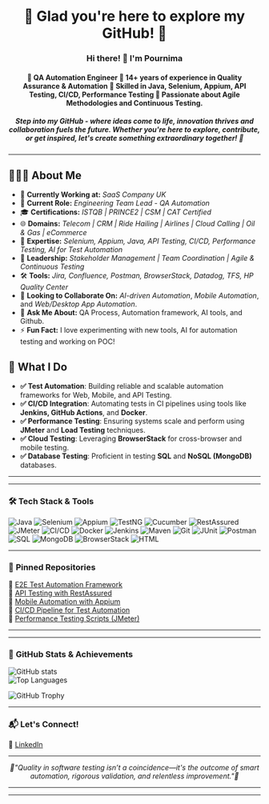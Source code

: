 <h1 align="center">🌟 Glad you're here to explore my GitHub! 🌟</h1>
<p align="center">
  <h3  align="center"> Hi there! 👋 I'm Pournima  </h3>
 
 <h4 align="center"> 🚀 QA Automation Engineer 🔹 14+ years of experience in <strong> Quality Assurance & Automation </strong> 🔹 Skilled in <strong> Java, Selenium, Appium, API Testing, CI/CD, Performance Testing </strong> 🔹 Passionate about <strong> Agile Methodologies </strong> and <strong> Continuous Testing. </strong>  
 </h4>
</p>
 

<p> <h5 align="center"> <i> <em> Step into my GitHub - where ideas come to life, innovation thrives and collaboration fuels the future. 
 Whether you're here to explore, contribute, or get inspired, let's create something extraordinary together! 🚀 </i></em></h5></p>


---

<h2>👩🏻‍💻 About Me 
</h2>
</p>
<p align="center">
<ul>  
  
<li>🏢 <strong>Currently Working at:</strong> <em>SaaS Company UK </em></li>
<li>🔭 <strong>Current Role:</strong> <em>Engineering Team Lead - QA Automation</em></li>
<li>🎓 <strong>Certifications:</strong> <em>ISTQB | PRINCE2 | CSM | CAT Certified</em></li>
<li>🌐 <strong>Domains:</strong> <em>Telecom | CRM | Ride Hailing | Airlines | Cloud Calling | Oil & Gas | eCommerce</em></li>
<li>🤖 <strong>Expertise:</strong> <em>Selenium, Appium, Java, API Testing, CI/CD, Performance Testing, AI for Test Automation</em></li>
<li>💼 <strong>Leadership:</strong> <em>Stakeholder Management | Team Coordination | Agile & Continuous Testing</em></li>
<li>🛠️ <strong>Tools:</strong> <em>Jira, Confluence, Postman, BrowserStack, Datadog, TFS, HP Quality Center</em></li>

   </li>
    <li>👯 <strong>Looking to Collaborate On:</strong> <em>AI-driven Automation</em>, <em>Mobile Automation</em>, and <em>Web/Desktop App Automation</em>.</li>
    <li>💬 <strong>Ask Me About:</strong> QA Process, Automation framework, AI tools, and Github.</li>
    <li>⚡ <strong>Fun Fact:</strong> I love experimenting with new tools, AI for automation testing and working on POC!</li>
    
  </p>
</ul>



## 🚀 **What I Do**  
- **✅ Test Automation**: Building reliable and scalable automation frameworks for Web, Mobile, and API Testing.
- **✅ CI/CD Integration**: Automating tests in CI pipelines using tools like **Jenkins, GitHub Actions**, and **Docker**.
- **✅ Performance Testing**: Ensuring systems scale and perform using **JMeter** and **Load Testing** techniques.
- **✅ Cloud Testing**: Leveraging **BrowserStack** for cross-browser and mobile testing.
- **✅ Database Testing**: Proficient in testing **SQL** and **NoSQL (MongoDB)** databases.

---
---

### 🛠️ **Tech Stack & Tools**
![Java](https://img.shields.io/badge/Java-ED8B00?style=flat&logo=java&logoColor=white)
![Selenium](https://img.shields.io/badge/Selenium-43B02A?style=flat&logo=selenium&logoColor=white)
![Appium](https://img.shields.io/badge/Appium-9C27B0?style=flat&logo=appium&logoColor=white)
![TestNG](https://img.shields.io/badge/TestNG-FF6F00?style=flat)
![Cucumber](https://img.shields.io/badge/Cucumber-23D300?style=flat&logo=cucumber&logoColor=white)
![RestAssured](https://img.shields.io/badge/RestAssured-4CAF50?style=flat)
![JMeter](https://img.shields.io/badge/JMeter-E2231A?style=flat&logo=apachejmeter&logoColor=white)
![CI/CD](https://img.shields.io/badge/CI/CD-004880?style=flat&logo=githubactions&logoColor=white)
![Docker](https://img.shields.io/badge/Docker-2496ED?style=flat&logo=docker&logoColor=white)
![Jenkins](https://img.shields.io/badge/Jenkins-D24939?style=flat&logo=jenkins&logoColor=white)
![Maven](https://img.shields.io/badge/Maven-C71A36?style=flat&logo=apachemaven&logoColor=white)
![Git](https://img.shields.io/badge/Git-F05032?style=flat&logo=git&logoColor=white)
![JUnit](https://img.shields.io/badge/JUnit-25A162?style=flat&logo=junit&logoColor=white)
![Postman](https://img.shields.io/badge/Postman-FF6C37?style=flat&logo=postman&logoColor=white)
![SQL](https://img.shields.io/badge/SQL-4479A1?style=flat&logo=mysql&logoColor=white)
![MongoDB](https://img.shields.io/badge/MongoDB-47A248?style=flat&logo=mongodb&logoColor=white)
![BrowserStack](https://img.shields.io/badge/BrowserStack-FF7A00?style=flat&logo=browserstack&logoColor=white)
![HTML](https://img.shields.io/badge/HTML5-E34F26?style=flat&logo=html5&logoColor=white)


---

### 📌 **Pinned Repositories**
🌟 [E2E Test Automation Framework](https://github.com/yourusername/e2e-automation)  
🌟 [API Testing with RestAssured](https://github.com/yourusername/api-testing)  
🌟 [Mobile Automation with Appium](https://github.com/yourusername/appium-framework)  
🌟 [CI/CD Pipeline for Test Automation](https://github.com/yourusername/ci-cd-testing)  
🌟 [Performance Testing Scripts (JMeter)](https://github.com/yourusername/jmeter-scripts)  

---
---

### 🚀 **GitHub Stats & Achievements**
![GitHub stats](https://github-readme-stats.vercel.app/api?username=qapournima&show_icons=true&theme=dark)  
![Top Languages](https://github-readme-stats.vercel.app/api/top-langs/?username=qapournima&layout=compact&theme=dark)


![GitHub Trophy](https://github-profile-trophy.vercel.app/?username=qapournima&theme=flat&column=4)

---
### 📬 **Let's Connect!**
🔗 [LinkedIn](https://www.linkedin.com/in/yourprofile/)  

--- 

<p align="center"> <i> <em> 💫"Quality in software testing isn’t a coincidence—it's the outcome of smart automation, rigorous validation, and relentless improvement."💫 </i></em></p>

---
---
